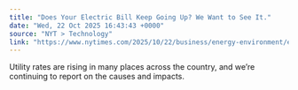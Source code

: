 ```yaml
---
title: "Does Your Electric Bill Keep Going Up? We Want to See It."
date: "Wed, 22 Oct 2025 16:43:43 +0000"
source: "NYT > Technology"
link: "https://www.nytimes.com/2025/10/22/business/energy-environment/electric-bill-questionnaire.html"
---
```


Utility rates are rising in many places across the country, and we’re continuing to report on the causes and impacts.
